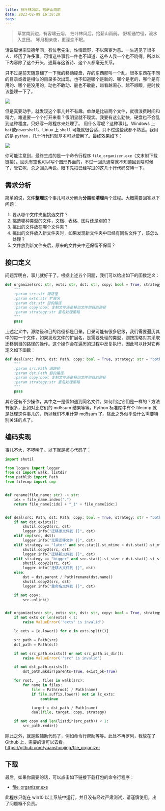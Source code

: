 ```yaml
---
title: 扫叶林风后，拾薪山雨前
date: 2023-02-09 16:38:20
tags:
---
```



> 草堂南涧边，有客啸云烟。
> 扫叶林风后，拾薪山雨前。
> 野桥通竹径，流水入芝田。
> 琴月相亲夜，更深恋不眠。

话说周世宗显德年间，有位老先生，性情疏野，不以荣宦为意。一生遇见了很多人、经历了许多事。可惜这些事我一件也不知道、这些人我一个也不晓得。所以以下内容除了这个开头，通篇与这首诗、这个人都毫无关系。

只不过是前天随意翻了一下我的移动硬盘，存的东西那叫一个乱。很多东西在不同的目录或者是相似的目录多次出现，也不知道哪个是新的、哪个是老的，哪个是有用的、哪个是没用的，动也不敢动、删也不敢删，越看越闹心、越不顺眼。是时候该整理一下了。

![](/images/fo0.jpeg)

但是真要动手，就发现这个事儿并不有趣。单单是比较两个文件，就很浪费时间和精力。难道要一个个打开来看？很明显就不现实。我要有这么勤快，硬盘也不会乱到这种程度。只好写一段程序来处理了。
用什么写呢？这种事儿，Windows 上`bat`或`powershell`、Linux 上 `shell` 可能就很合适，只不过这些我都不熟悉。我用的是 `python`，几十行代码就基本可以使用了。最终效果如下：

![](/images/fo1.gif)

你可能注意到，最终生成的是一个命令行程序 `file_organizer.exe`（文末附下载链接）。回头有空也可以写个图形界面的，不过一回头通常就不知道回到啥时候了，管它呢，总之回头再说。眼下先把已经写过的这几十行代码交待一下。

## 需求分析

简单的说，文件**整理**这个事儿可以分解为**分类**和**清理**两个过程。大概需要回答以下问题：

1. 要从哪个文件夹里挑选文件？
2. 挑选哪种类型的文件，文档、表格、图片还是别的？
3. 挑出的文件放在哪个文件夹？
4. 挑出的文件放入新文件夹时，如果发现新文件夹中已经有同名文件了，该怎么处理？
5. 文件放到新文件夹后，原来的文件夹中还保留不保留？

## 接口定义

问题弄明白，事儿就好干了。根据上述五个问题，我们可以给出如下的函数定义：

```python
def organize(src: str, exts: str, dst: str, copy: bool = True, strategy: str):
    """
    :param src:str 源路径
    :param exts:str 扩展名
    :param dst:str 目的路径
    :param copy:bool 复制文件还是移动文件到目的路径
    :param strategy:str 重名处理策略
    """
    pass
```

上述定义中，源路径和目的路径都是目录。目录可能有很多层级，我们需要遍历其中的每一个文件，如果发现文件的扩展名，是需要处理的类型，则按策略对其采取迁移到目的路径的操作。这个操作会在遍历的过程中反复执行，因此可以针对它再定义如下函数：

```python
def deal(src: Path, dst: Path, copy: bool = True, strategy: str = "both"):
    """
    :param src:Path 源路径
    :param dst:Path 目的路径
    :param copy:bool 复制文件还是移动文件到目的路径
    :param strategy:str 重名处理策略
    """
    pass
```

其它还有不少操作，其中之一是假如遇到同名文件，如何判定它们是一样的？方法有很多，比如对比它们的 md5sum 结果等等。Python 标准库中有个 filecmp 就是处理这件事儿的，所以我们不用计算 md5sum 了。除此之外似乎没什么需要特别关注的点了。

## 编码实现

事儿不大，不啰嗦了。以下就是核心代码了：

```python
import shutil

from loguru import logger
from os import walk, listdir
from pathlib import Path
from filecmp import cmp


def rename(file_name: str) -> str:
    idx = file_name.index(".")
    return file_name[:idx] + "_1" + file_name[idx:]


def deal(src: Path, dst: Path, copy: bool = True, strategy: str = "both"):
    if not dst.exists():
        shutil.copy2(src, dst)
        logger.info("迁移原文件到 {}", dst)
    elif cmp(src, dst):
        logger.info("无需迁移文件 {}", dst)
    elif strategy == "later" and src.stat().st_mtime > dst.stat().st_mtime:
        shutil.copy2(src, dst)
        logger.info("迁移新文件到 {}", dst)
    elif strategy == "bigger" and src.stat().st_size > dst.stat().st_size:
        shutil.copy2(src, dst)
        logger.info("迁移大文件到 {}", dst)
    else:
        dst = dst.parent / Path(rename(dst.name))
        shutil.copy2(src, dst)
        logger.info("重命名文件到 {}", dst)

    if not copy:
        src.unlink()


def organize(src: str, exts: str, dst: str, copy: bool = True, strategy: str = "both"):
    if not exts or len(exts) < 1:
        raise ValueError('"exts" is invalid')

    lc_exts = [e.lower() for e in exts.split()]

    src_path = Path(src)
    dst_path = Path(dst)

    if not src_path.exists() or not src_path.is_dir():
        raise ValueError('"src" is invalid')

    if not dst_path.exists():
        dst_path.mkdir(parents=True, exist_ok=True)

    for root, _, files in walk(src):
        for name in files:
            file = Path(root) / Path(name)
            if file.suffix.lower() not in lc_exts:
                continue

            target = dst_path / Path(name)
            deal(file, target, copy, strategy)

    if not copy and len(listdir(src_path)) < 1:
        src_path.rmdir()
```

除此之外，就是些辅助代码了，例如命令行帮助等等。此处不再罗列，我放在了 Github 上，需要的话可以去看。https://github.com/yuanshoujing/file_organizer

## 下载

最后，如果你需要的话，可以点击如下链接下载打包的命令行程序：

- [file_organizer.exe](https://github.com/yuanshoujing/file_organizer/releases/download/v0.1.0-alpha/file_organizer.exe)

此程序只能在 win10 以上系统中运行，并且没有经过严肃测试，请谨慎使用，出了问题概不负责。
